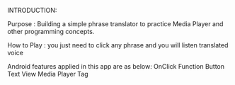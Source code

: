  INTRODUCTION:


Purpose : Building a simple phrase translator to practice Media Player and other programming concepts.

How to Play : you just need to click any phrase and you will listen translated voice

Android features applied in this app are as below:
OnClick Function
Button
Text View
Media Player
Tag
